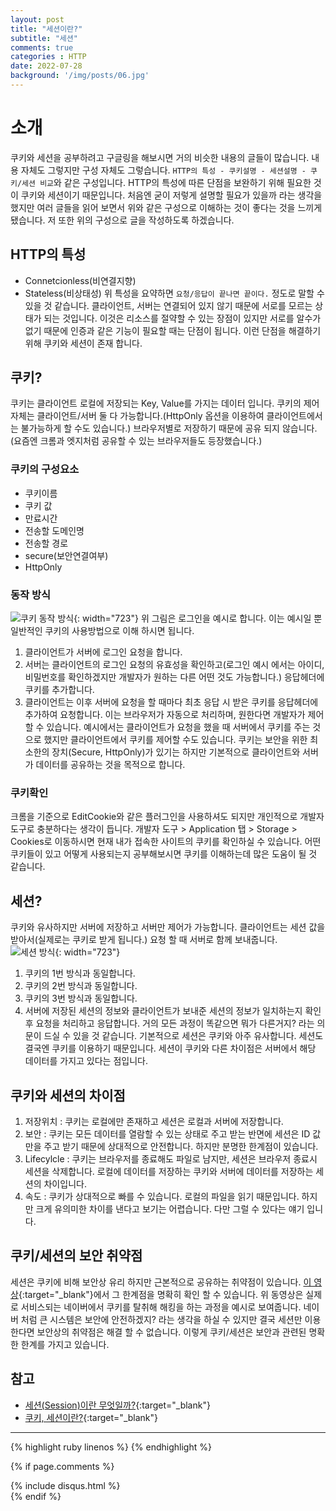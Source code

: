 ```yaml
---
layout: post
title: "세션이란?"
subtitle: "세션"
comments: true
categories : HTTP
date: 2022-07-28
background: '/img/posts/06.jpg'
---
```


# 소개
쿠키와 세션을 공부하려고 구글링을 해보시면 거의 비슷한 내용의 글들이 많습니다.
내용 자체도 그렇지만 구성 자체도 그렇습니다.
`HTTP의 특성 - 쿠키설명 - 세션설명 - 쿠키/세션 비교`와 같은 구성입니다.
HTTP의 특성에 따른 단점을 보완하기 위해 필요한 것이 쿠키와 세션이기 때문입니다.
처음엔 굳이 저렇게 설명할 필요가 있을까 라는 생각을 했지만 여러 글들을 읽어 보면서 위와 같은 구성으로 이해하는 것이 좋다는 것을 느끼게 됐습니다.
저 또한 위의 구성으로 글을 작성하도록 하겠습니다.

## HTTP의 특성
- Connetcionless(비연결지향)
- Stateless(비상태성)
위 특성을 요약하면 `요청/응답이 끝나면 끝이다.` 정도로 말할 수 있을 것 같습니다.
클라이언트, 서버는 연결되어 있지 않기 때문에 서로를 모르는 상태가 되는 것입니다.
이것은 리소스를 절약할 수 있는 장점이 있지만 서로를 알수가 없기 때문에 인증과 같은 기능이 필요할 때는 단점이 됩니다.
이런 단점을 해결하기 위해 쿠키와 세션이 존재 합니다.

## 쿠키?
쿠키는 클라이언트 로컬에 저장되는 Key, Value를 가지는 데이터 입니다.
쿠키의 제어 자체는 클라이언트/서버 둘 다 가능합니다.(HttpOnly 옵션을 이용하여 클라이언트에서는 불가능하게 할 수도 있습니다.)
브라우저별로 저장하기 때문에 공유 되지 않습니다.(요즘엔 크롬과 엣지처럼 공유할 수 있는 브라우저들도 등장했습니다.)

### 쿠키의 구성요소
- 쿠키이름
- 쿠키 값
- 만료시간
- 전송할 도메인명
- 전송할 경로
- secure(보안연결여부)
- HttpOnly

### 동작 방식
![쿠키 동작 방식](https://miro.medium.com/max/1400/1*fWfKsO9P2rReNzJM2doBhQ.png){: width="723"}
위 그림은 로그인을 예시로 합니다. 이는 예시일 뿐 일반적인 쿠키의 사용방법으로 이해 하시면 됩니다.
1. 클라이언트가 서버에 로그인 요청을 합니다.
2. 서버는 클라이언트의 로그인 요청의 유효성을 확인하고(로그인 예시 에서는 아이디, 비밀번호를 확인하겠지만 개발자가 원하는 다른 어떤 것도 가능합니다.) 응답헤더에 쿠키를 추가합니다.
3. 클라이언트는 이후 서버에 요청을 할 때마다 최초 응답 시 받은 쿠키를 응답헤더에 추가하여 요청합니다. 이는 브라우저가 자동으로 처리하며, 원한다면 개발자가 제어 할 수 있습니다.
예시에서는 클라이언트가 요청을 했을 때 서버에서 쿠키를 주는 것으로 했지만 클라이언트에서 쿠키를 제어할 수도 있습니다.
쿠키는 보안을 위한 최소한의 장치(Secure, HttpOnly)가 있기는 하지만 기본적으로 클라이언트와 서버가 데이터를 공유하는 것을 목적으로 합니다.

### 쿠키확인
크롬을 기준으로 EditCookie와 같은 플러그인을 사용하셔도 되지만 개인적으로 개발자도구로 충분하다는 생각이 듭니다.
개발자 도구 > Application 탭 > Storage > Cookies로 이동하시면 현재 내가 접속한 사이트의 쿠키를 확인하실 수 있습니다.
어떤 쿠키들이 있고 어떻게 사용되는지 공부해보시면 쿠키를 이해하는데 많은 도움이 될 것 같습니다.

## 세션?
쿠키와 유사하지만 서버에 저장하고 서버만 제어가 가능합니다.
클라이언트는 세션 값을 받아서(실제로는 쿠키로 받게 됩니다.) 요청 할 때 서버로 함께 보내줍니다.
<br>
![세션 방식](https://miro.medium.com/max/1400/1*oiHghHg3sQW5ynmMCAtPAA.png){: width="723"}
1. 쿠키의 1번 방식과 동일합니다.
2. 쿠키의 2번 방식과 동일합니다.
3. 쿠키의 3번 방식과 동일합니다.
4. 서버에 저장된 세션의 정보와 클라이언트가 보내준 세션의 정보가 일치하는지 확인 후 요청을 처리하고 응답합니다.
거의 모든 과정이 똑같으면 뭐가 다른거지? 라는 의문이 드실 수 있을 것 같습니다.
기본적으로 세션은 쿠키와 아주 유사합니다.
세션도 결국엔 쿠키를 이용하기 때문입니다.
세션이 쿠키와 다른 차이점은 서버에서 해당 데이터를 가지고 있다는 점입니다.

## 쿠키와 세션의 차이점
1. 저장위치 : 쿠키는 로컬에만 존재하고 세션은 로컬과 서버에 저장합니다.
2. 보안 : 쿠키는 모든 데이터를 열람할 수 있는 상태로 주고 받는 반면에 세션은 ID 값 만을 주고 받기 때문에 상대적으로 안전합니다. 하지만 분명한 한계점이 있습니다.
3. Lifecylcle : 쿠키는 브라우저를 종료해도 파일로 남지만, 세션은 브라우저 종료시 세션을 삭제합니다. 로컬에 데이터를 저장하는 쿠키와 서버에 데이터를 저장하는 세션의 차이입니다.
4. 속도 : 쿠키가 상대적으로 빠를 수 있습니다. 로컬의 파일을 읽기 때문입니다. 하지만 크게 유의미한 차이를 낸다고 보기는 어렵습니다. 다만 그럴 수 있다는 얘기 입니다.


## 쿠키/세션의 보안 취약점
세션은 쿠키에 비해 보안상 유리 하지만 근본적으로 공유하는 취약점이 있습니다. 
[이 영상](https://m.youtube.com/watch?v=MyB7gj0fJdw){:target="_blank"}에서 그 한계점을 명확히 확인 할 수 있습니다.
위 동영상은 실제로 서비스되는 네이버에서 쿠키를 탈취해 해킹을 하는 과정을 예시로 보여줍니다.
네이버 처럼 큰 시스템은 보안에 안전하겠지? 라는 생각을 하실 수 있지만 결국 세션만 이용한다면 보안상의 취약점은 해결 할 수 없습니다.
이렇게 쿠키/세션은 보안과 관련된 명확한 한계를 가지고 있습니다.


## 참고
- [세션(Session)이란 무엇일까?](https://crossjin.tistory.com/entry/%EC%84%B8%EC%85%98Session%EC%9D%B4%EB%9E%80-%EB%AC%B4%EC%97%87%EC%9D%BC%EA%B9%8C){:target="_blank"}
- [쿠키, 세션이란?](https://chrisjune-13837.medium.com/web-%EC%BF%A0%ED%82%A4-%EC%84%B8%EC%85%98%EC%9D%B4%EB%9E%80-aa6bcb327582){:target="_blank"}

--- 

{% highlight ruby linenos %}
{% endhighlight %}

{% if page.comments %}
<div id="post-disqus" class="container">
{% include disqus.html %}
</div>
{% endif %}
